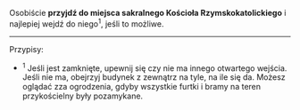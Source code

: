 Osobiście **przyjdź do miejsca sakralnego Kościoła Rzymskokatolickiego** i najlepiej wejdź do niego<sup>1</sup>, jeśli to możliwe.

---
Przypisy:

- <sup>1</sup> Jeśli jest zamknięte, upewnij się czy nie ma innego otwartego wejścia. Jeśli nie ma, obejrzyj budynek z zewnątrz na tyle, na ile się da. Możesz oglądać zza ogrodzenia, gdyby wszystkie furtki i bramy na teren przykościelny były pozamykane.
